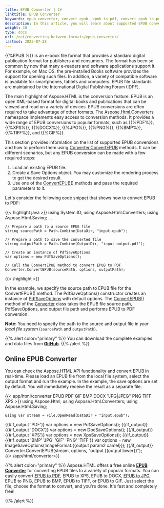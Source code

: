 ```yaml
---
title: EPUB Converter | C#
linktitle: EPUB Converter 
keywords: epub converter, convert epub, epub to pdf, convert epub to pdf, c# example, online converter, c# code
description: In this article, you will learn about supported EPUB conversions and consider C# example of how to convert EPUB to PDF.
weight: 30
type: docs
url: /net/converting-between-formats/epub-converter/
lastmod: 2022-07-28
---
```


{{%EPUB %}} is an e-book file format that provides a standard digital publication format for publishers and consumers. The format has been so common by now that many e-readers and software applications support it. For example, on Mac OS, the pre-installed Books software provides the support for opening such files. In addition, a variety of compatible software is available for smartphones, tablets and computers. EPUB file standards are maintained by the International Digital Publishing Forum (IDPF).

The main highlight of Aspose.HTML is the conversion feature. EPUB is an open XML-based format for digital books and publications that can be viewed and read on a variety of devices. EPUB conversions are often required to take advantage of other formats.  The [Aspose.Html.Converters](https://reference.aspose.com/html/net/aspose.html.converters/) namespace implements easy access to conversion methods. It provides a wide range of EPUB conversions to popular formats, such as {{%PDF%}}, {{%XPS%}}, {{%DOCX%}}, {{%JPG%}}, {{%PNG%}}, {{%BMP%}}, {{%TIFF%}}, and {{%GIF%}}.

This section provides information on the list of supported EPUB conversions and how to perform them using  [Converter.ConvertEPUB](https://reference.aspose.com/html/net/aspose.html.converters/converter/convertepub/) methods.  It can be different scenarios, but any EPUB conversion can be made with a few required steps: 

1. Load an existing EPUB file. 
2. Create a Save Options object. You may customize the rendering process to get the desired result.
3. Use one of the [ConvertEPUB()](https://reference.aspose.com/html/net/aspose.html.converters/converter/convertepub/) methods and pass the required parameters to it.

Let's consider the following code snippet that shows how to convert EPUB to PDF:

{{< highlight java >}}
using System.IO;
using Aspose.Html.Converters;
using Aspose.Html.Saving;
...        

    // Prepare a path to a source EPUB file
    string sourcePath = Path.Combine(DataDir, "input.epub");           
    
    // Prepare a path to save the converted file 
    string outputPath = Path.Combine(OutputDir, "input-output.pdf");
    
    // Create an instance of PdfSaveOptions
    var options = new PdfSaveOptions();
    
    // Call the ConvertEPUB method to convert EPUB to PDF
    Converter.ConvertEPUB(sourcePath, options, outputPath);
{{< /highlight >}}

In the example, we specify the source path to EPUB file for the ConvertEPUB() method. The PdfSaveOptions() constructor creates an instance of [PdfSaveOptions](https://reference.aspose.com/html/net/aspose.html.saving/pdfsaveoptions/) with default options. The [ConvertEPUB()](https://reference.aspose.com/html/net/aspose.html.converters/converter/convertepub/) method of the [Converter](https://reference.aspose.com/html/net/aspose.html.converters/converter/) class takes the EPUB file source path, PdfSaveOptions, and output file path and performs EPUB to PDF conversion.

**Note:** You need to specify the path to the source and output file in *your local file system* (`sourcePath` and `outputPath`). 

{{% alert color="primary" %}}
You can download the complete examples and data files from [**GitHub**](https://github.com/aspose-html/Aspose.HTML-Documentation/tree/main/content/tests-net).
{{% /alert %}} 


## **Online EPUB Converter**

You can check the Aspose.HTML API functionality and convert EPUB in real-time. Please load an EPUB file from the local file system, select the output format and run the example. In the example, the save options are set by default. You will immediately receive the result as a separate file.

{{< app/html/converter EPUB PDF GIF BMP DOCX "JPG|JPEG" PNG TIFF XPS >}}
using Aspose.Html;
using Aspose.Html.Converters;
using Aspose.Html.Saving;

    using var stream = File.OpenRead(DataDir + "input.epub");
{{#if_output 'PDF'}}
    var options = new PdfSaveOptions();
{{/if_output}}
{{#if_output 'DOCX'}}
    var options = new DocSaveOptions();
{{/if_output}}
{{#if_output 'XPS'}}
    var options = new XpsSaveOptions();
{{/if_output}}
{{#if_output 'BMP' 'JPG' 'GIF' 'PNG' 'TIFF'}}
    var options = new ImageSaveOptions(ImageFormat.{{output param2 camel}});
{{/if_output}}
    Converter.ConvertEPUB(stream, options, "output.{{output lower}}");   
{{< /app/html/converter>}}

{{% alert color="primary" %}} 
Aspose.HTML offers a free online [**EPUB Converter**](https://products.aspose.app/html/conversion/epub) for converting EPUB files to a variety of popular formats. You can easily convert  [EPUB to PDF](https://products.aspose.app/html/conversion/epub-to-pdf), EPUB  to XPS, EPUB  to DOCX, [EPUB to JPG](https://products.aspose.app/html/conversion/epub-to-pdf), EPUB to PNG, EPUB to BMP, EPUB to TIFF, or EPUB to GIF. Just select the file, choose the format to convert, and you're done. It's fast and completely free!

{{% /alert %}} 

